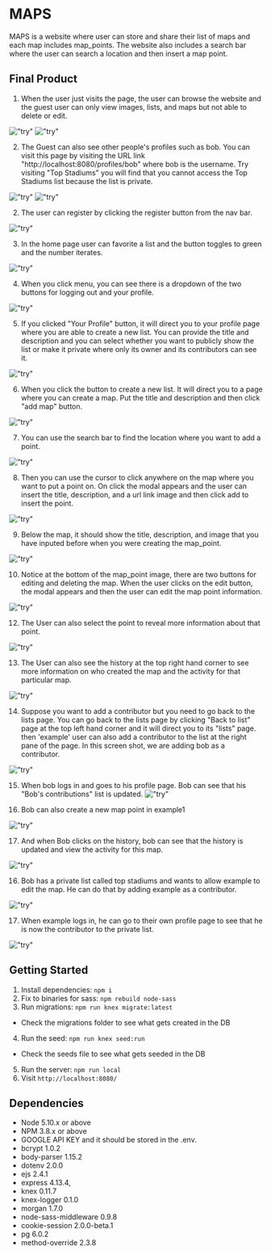 # MAPS

MAPS is a website where user can store and share their list of maps and each map includes map_points. The website also includes a search bar where the user can search  a location and then insert a map point.

## Final Product

1. When the user just visits the page, the user can browse the website and the guest user can only view images, lists, and maps but not able to delete or edit.

  !["try"](https://github.com/vivienfan/Miterm_Map/blob/master/docs/main%20page.png)
  !["try"](https://github.com/vivienfan/Miterm_Map/blob/master/docs/notloggedinview.png)

2. The Guest can also see other people's profiles such as bob. You can visit this page by visiting the URL link "http://localhost:8080/profiles/bob" where bob is the username. Try visiting "Top Stadiums" you will find that you cannot access the Top Stadiums list because the list is private.

  !["try"](https://github.com/vivienfan/Miterm_Map/blob/master/docs/visitingbobpage.png)
  !["try"](https://github.com/vivienfan/Miterm_Map/blob/master/docs/accesstohostdenied.png)

2. The user can register by clicking the register button from the nav bar.  

  !["try"](https://github.com/vivienfan/Miterm_Map/blob/master/docs/register.png)

3. In the home page user can favorite a list and the button toggles to green and the number iterates.

  !["try"](https://github.com/vivienfan/Miterm_Map/blob/master/docs/favorite.png)

4. When you click menu, you can see there is a dropdown of the two buttons for logging out and your profile.

  !["try"](https://github.com/vivienfan/Miterm_Map/blob/master/docs/menu)

5. If you clicked "Your Profile" button, it will direct you to your profile page where you are able to create a new list. You can provide the title and description and you can select whether you want to publicly show the list or make it private where only its owner and its contributors can see it.

  !["try"](https://github.com/vivienfan/Miterm_Map/blob/master/docs/creatinganewlist.png)


6. When you click the button to create a new list. It will direct you to a page where you can create a map. Put the title and description and then click "add map" button.

!["try"](https://github.com/vivienfan/Miterm_Map/blob/master/docs/creatingamap.png)

7. You can use the search bar to find the location where you want to add a point.

!["try"](https://github.com/vivienfan/Miterm_Map/blob/master/docs/viewingmap.png)

8. Then you can use the cursor to click anywhere on the map where you want to put a point on. On click the modal appears and the user can insert the title, description, and a url link image and then click add to insert the point.

!["try"](https://github.com/vivienfan/Miterm_Map/blob/master/docs/newpointpopup.png)

9. Below the map, it should show the title, description, and image that you have inputed before when you were creating the map_point.

!["try"](https://github.com/vivienfan/Miterm_Map/blob/master/docs/mappointcreation)


10. Notice at the bottom of the map_point image, there are two buttons for editing and deleting the map. When the user clicks on the edit button, the modal appears and then the user can edit the map point information.

!["try"](https://github.com/vivienfan/Miterm_Map/blob/master/docs/mappointedit2.png)

12. The User can also select the point to reveal more information about that point.

!["try"](https://github.com/vivienfan/Miterm_Map/blob/master/docs/clickingmappoint.png)

13. The User can also see the history at the top right hand corner to see more information on who created the map and the activity for that particular map.

!["try"](https://github.com/vivienfan/Miterm_Map/blob/master/docs/history.png)

14. Suppose you want to add a contributor but you need to go back to the lists page. You can go back to the lists page by clicking "Back to list" page at the top left hand corner and it will direct you to its "lists" page. then 'example' user can also add a contributor to the list at the right pane of the page. In this screen shot, we are adding bob as a contributor.

!["try"](https://github.com/vivienfan/Miterm_Map/blob/master/docs/addContr.png)

15. When bob logs in and goes to his profile page. Bob can see that his "Bob's contributions" list is updated.
!["try"](https://github.com/vivienfan/Miterm_Map/blob/master/docs/bobcontribution.png)

16. Bob can also create a new map point in example1

!["try"](https://github.com/vivienfan/Miterm_Map/blob/master/docs/bobcreatingthepoint.png)

17. And when Bob clicks on the history, bob can see that the history is updated and view the activity for this map.

 !["try"](https://github.com/vivienfan/Miterm_Map/blob/master/docs/historybob.png)

16. Bob has a private list called top stadiums and wants to allow example to edit the map. He can do that by adding example as a contributor.

!["try"](https://github.com/vivienfan/Miterm_Map/blob/master/docs/addedprivatecont.png)

17. When example logs in, he can go to their own profile page to see that he is now the contributor to the private list.

!["try"](https://github.com/vivienfan/Miterm_Map/blob/master/docs/examplecanviewprivate.png)  

## Getting Started

1. Install dependencies: `npm i`
2. Fix to binaries for sass: `npm rebuild node-sass`
3. Run migrations: `npm run knex migrate:latest`
  - Check the migrations folder to see what gets created in the DB
4. Run the seed: `npm run knex seed:run`
  - Check the seeds file to see what gets seeded in the DB
5. Run the server: `npm run local`
6. Visit `http://localhost:8080/`

## Dependencies

- Node 5.10.x or above
- NPM 3.8.x or above
- GOOGLE API KEY and it should be stored in the .env.
- bcrypt 1.0.2
- body-parser 1.15.2
- dotenv 2.0.0
- ejs 2.4.1
- express 4.13.4,
- knex 0.11.7
- knex-logger  0.1.0
- morgan 1.7.0
- node-sass-middleware 0.9.8
- cookie-session 2.0.0-beta.1
- pg 6.0.2
- method-override 2.3.8
